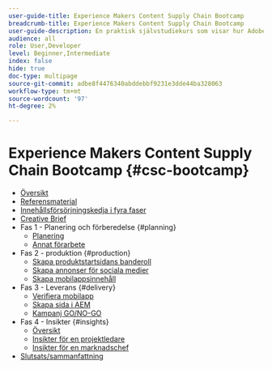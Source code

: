 ```yaml
---
user-guide-title: Experience Makers Content Supply Chain Bootcamp
breadcrumb-title: Experience Makers Content Supply Chain Bootcamp
user-guide-description: En praktisk självstudiekurs som visar hur Adobe kan hjälpa er att optimera innehållsleveranskedjan.
audience: all
role: User,Developer
level: Beginner,Intermediate
index: false
hide: true
doc-type: multipage
source-git-commit: adbe8f4476340abddebbf9231e3dde44ba328063
workflow-type: tm+mt
source-wordcount: '97'
ht-degree: 2%

---
```



# Experience Makers Content Supply Chain Bootcamp {#csc-bootcamp}

+ [Översikt](/help/csc-bootcamp/overview.md)
+ [Referensmaterial](/help/csc-bootcamp/reference-material.md)
+ [Innehållsförsörjningskedja i fyra faser](/help/csc-bootcamp/csc-in-4-phases.md)
+ [Creative Brief](/help/csc-bootcamp/creative-brief.md)
+ Fas 1 - Planering och förberedelse {#planning}
   + [Planering](/help/csc-bootcamp/phases/planning/planning.md)
   + [Annat förarbete](/help/csc-bootcamp/phases/planning/prework.md)
+ Fas 2 - produktion {#production}
   + [Skapa produktstartsidans banderoll](/help/csc-bootcamp/phases/production/banner.md)
   + [Skapa annonser för sociala medier](/help/csc-bootcamp/phases/production/social.md)
   + [Skapa mobilappsinnehåll](/help/csc-bootcamp/phases/production/app.md)
+ Fas 3 - Leverans {#delivery}
   + [Verifiera mobilapp](/help/csc-bootcamp/phases/delivery/app.md)
   + [Skapa sida i AEM](/help/csc-bootcamp/phases/delivery/page-in-aem.md)
   + [Kampanj GO/NO-GO](/help/csc-bootcamp/phases/delivery/go-nogo.md)
+ Fas 4 - Insikter {#insights}
   + [Översikt](/help/csc-bootcamp/phases/insights/overview.md)
   + [Insikter för en projektledare](/help/csc-bootcamp/phases/insights/project-manager.md)
   + [Insikter för en marknadschef](/help/csc-bootcamp/phases/insights/marketing-manager.md)
+ [Slutsats/sammanfattning](/help/csc-bootcamp/conclusion.md)
